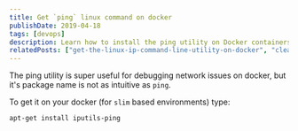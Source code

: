 ```yaml
---
title: Get `ping` linux command on docker
publishDate: 2019-04-18
tags: [devops]
description: Learn how to install the ping utility on Docker containers using the iputils-ping package for network debugging.
relatedPosts: ["get-the-linux-ip-command-line-utility-on-docker", "clean-stopped-containers-dangling-images-docker"]
---
```


The ping utility is super useful for debugging network issues on docker, but it's package name is not as intuitive as `ping`.

To get it on your docker (for `slim` based environments) type:

```
apt-get install iputils-ping
```